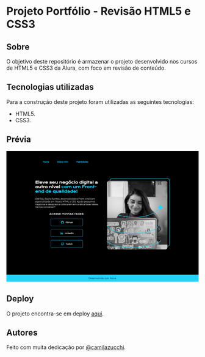 # Projeto Portfólio - Revisão HTML5 e CSS3
## Sobre
O objetivo deste repositório é armazenar o projeto desenvolvido nos cursos de HTML5 e CSS3 da Alura, com foco em revisão de conteúdo.

## Tecnologias utilizadas
Para a construção deste projeto foram utilizadas as seguintes tecnologias:

- HTML5.
- CSS3.

## Prévia
![Alt text](/assets/thumbnail.png)

## Deploy
O projeto encontra-se em deploy [aqui](https://alura-portfolio-phi.vercel.app/).

## Autores
Feito com muita dedicação por [@camilazucchi](https://www.github.com/camilazucchi).